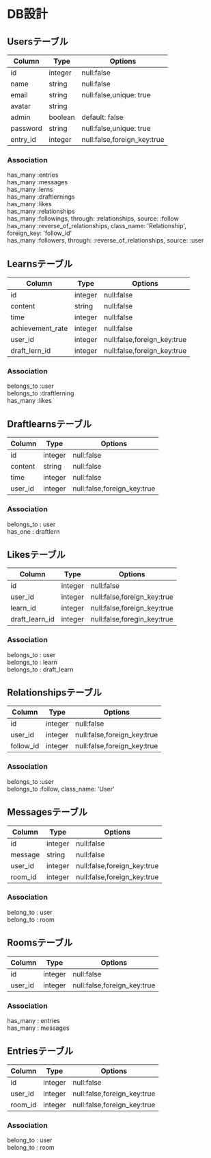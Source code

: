 # DB設計

## Usersテーブル
|Column|Type|Options|
|------|----|-------|
|id|integer|null:false|
|name|string|null:false|
|email|string|null:false,unique: true|
|avatar|string|
|admin|boolean|default: false|
|password|string|null:false,unique: true|
|entry_id|integer|null:false,foreign_key:true|

### Association
has_many :entries <br>
has_many :messages<br>
has_many :lerns<br>
has_many :draftlernings<br>
has_many :likes <br>
has_many :relationships <br>
has_many :followings, through: :relationships, source: :follow <br>
has_many :reverse_of_relationships, class_name: 'Relationship', foreign_key: 'follow_id' <br>
has_many :followers, through: :reverse_of_relationships, source: :user

## Learnsテーブル
|Column|Type|Options|
|------|----|-------|
|id|integer|null:false|
|content|string|null:false|
|time|integer|null:false|
|achievement_rate|integer|null:false|
|user_id|integer|null:false,foreign_key:true|
|draft_lern_id |integer|null:false,foreign_key:true|

### Association
belongs_to :user<br>
belongs_to :draftlerning<br>
has_many   :likes

## Draftlearnsテーブル
|Column|Type|Options|
|------|----|-------|
|id|integer|null:false|
|content|string|null:false|
|time|integer|null:false|
|user_id|integer|null:false,foreign_key:true|

### Association
belongs_to : user <br>
has_one    : draftlern

## Likesテーブル
|Column|Type|Options|
|------|----|-------|
|id|integer|null:false|
|user_id|integer|null:false,foreign_key:true|
|learn_id|integer|null:false,foreign_key:true|
|draft_learn_id|integer|null:false,foregin_key:true|
### Association
belongs_to : user <br>
belongs_to : learn<br>
belongs_to : draft_learn

## Relationshipsテーブル
|Column|Type|Options|
|------|----|-------|
|id|integer|null:false|
|user_id|integer|null:false,foreign_key:true|
|follow_id|integer|null:false,foreign_key:true|
### Association
belongs_to :user <br>
belongs_to :follow, class_name: 'User'


## Messagesテーブル
|Column|Type|Options|
|------|----|-------|
|id|integer|null:false|
|message|string|null:false|
|user_id|integer|null:false,foreign_key:true|
|room_id|integer|null:false,foreign_key:true|
### Association
belong_to : user <br>
belong_to : room

## Roomsテーブル
|Column|Type|Options|
|------|----|-------|
|id|integer|null:false|
|user_id|integer|null:false,foreign_key:true|

### Association
has_many : entries <br>
has_many : messages

## Entriesテーブル
|Column|Type|Options|
|------|----|-------|
|id|integer|null:false|
|user_id|integer|null:false,foreign_key:true|
|room_id|integer|null:false,foreign_key:true|

### Association
belong_to : user <br>
belong_to : room
